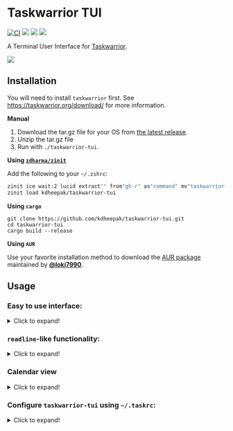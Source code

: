 # Taskwarrior TUI

[![CI](https://github.com/kdheepak/taskwarrior-tui/workflows/CI/badge.svg)](https://github.com/kdheepak/taskwarrior-tui/actions?query=workflow%3ACI)
[![](https://img.shields.io/github/license/kdheepak/taskwarrior-tui)](./LICENSE)
[![](https://img.shields.io/github/v/release/kdheepak/taskwarrior-tui)](https://github.com/kdheepak/taskwarrior-tui/releases/latest)
[![](https://img.shields.io/static/v1?label=platform&message=linux-32%20%7C%20linux-64%20%7C%20osx-64%20%7C%20win-32%20%7C%20win-64&color=lightgrey)](https://github.com/kdheepak/taskwarrior-tui/releases/latest)

A Terminal User Interface for [Taskwarrior](https://taskwarrior.org/).

![](https://user-images.githubusercontent.com/1813121/89620056-4ed64200-d84c-11ea-9153-9e08bc26d3b4.gif)

## Installation

You will need to install `taskwarrior` first. See <https://taskwarrior.org/download/> for more information.

**Manual**

1. Download the tar.gz file for your OS from [the latest release](https://github.com/kdheepak/taskwarrior-tui/releases/latest).
2. Unzip the tar.gz file
3. Run with `./taskwarrior-tui`.

**Using [`zdharma/zinit`](https://github.com/zdharma/zinit)**

Add the following to your `~/.zshrc`:

```zsh
zinit ice wait:2 lucid extract"" from"gh-r" as"command" mv"taskwarrior-tui* -> tt"
zinit load kdheepak/taskwarrior-tui
```

**Using `cargo`**

```
git clone https://github.com/kdheepak/taskwarrior-tui.git
cd taskwarrior-tui
cargo build --release
```

**Using `AUR`**

Use your favorite installation method to download the [AUR package](https://aur.archlinux.org/packages/taskwarrior-tui-git/) maintained by [**@loki7990**](https://github.com/loki7990).

## Usage

### Easy to use interface:

<details>

<summary> Click to expand! </summary>

- `/`: `task {string}`                       - Filter task report
- `a`: `task add {string}`                   - Add new task
- `d`: `task {selected} done`                - Mark task as done
- `e`: `task {selected} edit`                - Open selected task in editor
- `j`: `{selected+=1}`                       - Move down in task report
- `k`: `{selected-=1}`                       - Move up in task report
- `l`: `task log {string}`                   - Log new task
- `m`: `task {selected} modify {string}`     - Modify selected task
- `q`: `exit`                                - Quit
- `s`: `task {selected} start/stop`          - Toggle start and stop
- `u`: `task undo`                           - Undo
- `x`: `task delete {selected}`              - Delete
- `A`: `task {selected} annotate {string}`   - Annotate current task
- `?`: `help`                                - Help menu
- `!`: `{string}`                            - Custom shell command

![](https://user-images.githubusercontent.com/1813121/88654924-40896880-d08b-11ea-8709-b29cc970da4c.gif)

</details>

### `readline`-like functionality:

<details>

<summary> Click to expand! </summary>

- `<Ctrl-a>` : Go to beginning of the line
- `<Ctrl-e>` : Go to end of the line
- `<Ctrl-u>` : Delete from beginning of the line
- `<Ctrl-k>` : Delete to end of the line
- `<Ctrl-w>` : Delete previous word

![](https://user-images.githubusercontent.com/1813121/95651612-ce7cc900-0aa8-11eb-8686-42442ed9ee43.gif)

</details>

### Calendar view

<details>

<summary> Click to expand! </summary>
`taskwarrior-tui` supports a Calendar view, which you can get to by hitting the `]` key:

![](https://user-images.githubusercontent.com/1813121/96957124-0c211f00-14b7-11eb-9d29-b3b68420af44.gif)

This highlights the days for your due tasks in a calendar view.
You can configure the number of months in a row by changing the `uda.taskwarrior-tui.calendar.months_per_row` attribute in your `taskrc` file.
See the next section for more information.

You can switch back to the task view by hitting the `[` key.

</details>

### Configure `taskwarrior-tui` using `~/.taskrc`:

<details>

<summary> Click to expand! </summary>

`taskwarrior-tui` reads values from your `taskwarrior`'s `taskrc` file (default: `~/.taskrc`).

![](https://user-images.githubusercontent.com/1813121/96684390-bf173e80-1338-11eb-971c-ae64233d142e.png)

For example, `color.active` is used to style the active task.
If you would like to try it, open your `taskrc` file and change `color.active=white on blue`.

So `color.active` will take precedence over `color.overdue`. You can see what `color.active` is by running `task show color.active` in your favorite shell prompt.

The following color attributes are supported:

```plaintext
color.deleted
color.completed
color.active
color.overdue
color.scheduled
color.due.today
color.due
color.blocked
color.blocking
color.recurring
color.tagged
```

Other `taskwarrior-tui` configuration options are possible using the user defined attribute feature of `taskwarrior`.
All `taskwarrior-tui` specific configuration options will begin with `uda.taskwarrior-tui.`.
The following is a full list of all the options available and their default values implemented by `taskwarrior-tui` if not defined in your `taskrc` file.

```plaintext
uda.taskwarrior-tui.selection.indicator=•
uda.taskwarrior-tui.selection.bold=yes
uda.taskwarrior-tui.selection.italic=no
uda.taskwarrior-tui.selection.dim=no
uda.taskwarrior-tui.selection.blink=no
uda.taskwarrior-tui.calendar.months_per_row=4
```

</details>
